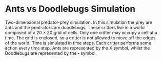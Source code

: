 # Ants vs Doodlebugs Simulation
Two-dimensional predator-prey simulation. In this simulation the prey are ants and the pred-ators are doodlebugs. These critters live in a world composed of a 20 × 20 grid of cells. Only one critter may occupy a cell at a time. The grid is enclosed, so a critter is not allowed to move off the edges of the world. Time is simulated in time steps. Each critter performs some action every time step. Ants are represented by the X symbol, whilst the Doodlebugs are represented by the - symbol.

